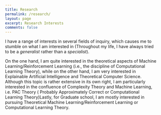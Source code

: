 ```yaml
---
title: Research
permalink: /research/
layout: page
excerpt: Research Interests
comments: false
---
```


I have a range of interests in several fields of inquiry, which causes me to stumble on what I am interested in (Throughout my life, I have always tried to be a *generalist* rather than a *specialist*). 

On the one hand, I am quite
interested in the theoretical aspects of Machine Learning/Reinforcement Learning (i.e., the discipline of Computational Learning Theory), while on the other hand, I am very interested in Explainable Artificial Intelligence and Theoretical Computer Science. Although this topic is rather extensive in its own right, I am particularly interested in the confluence of Complexity Theory and Machine Learning, i.e. PAC Theory ( Probably Approximately Correct or Computational Learning Theory)Lastly, for Graduate school, I am mostly interested in pursuing Theoretical Machine Learning/Reinforcement Learning or Computational Learning Theory.





